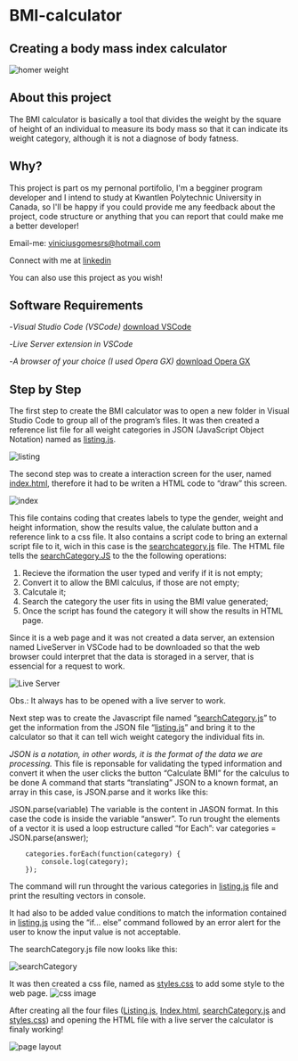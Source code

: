# BMI-calculator
## Creating a body mass index calculator

![homer weight](https://github.com/SuzanoVini/BMI-calcutator/blob/main/homer%20weight.gif)

## About this project

The BMI calculator is basically a tool that divides the weight by the square of height of an individual to measure its body mass so that it can indicate its weight category, although it is not a diagnose of body fatness.

## Why?

This project is part os my pernonal portifolio, I'm a begginer program developer and I intend to study at Kwantlen Polytechnic University in Canada, so I'll be happy if you could provide me any feedback about the project, code structure or anything that you can report that could make me a better developer!

Email-me: viniciusgomesrs@hotmail.com

Connect with me at [linkedin](https://br.linkedin.com/in/vinicius-suzano-6828941a2/en?trk=people-guest_people_search-card&original_referer=)

You can also use this project as you wish!

## Software Requirements
-*Visual Studio Code (VSCode)* [download VSCode](https://code.visualstudio.com/download)

-*Live Server extension in VSCode*

-*A browser of your choice (I used Opera GX)* [download Opera GX](https://www.opera.com/gx?utm_id=EAIaIQobChMIvuXAreL5-wIV2hTUAR0tmgZVEAAYASAAEgJ2KfD_BwE&utm_medium=pa&utm_source=google&utm_campaign=OGX_BR_Search_PT_T1_Brand_V2&gclid=EAIaIQobChMIvuXAreL5-wIV2hTUAR0tmgZVEAAYASAAEgJ2KfD_BwE)

## Step by Step
The first step to create the BMI calculator was to open a new folder in Visual Studio Code to group all of the program’s files. It was then created a reference list file for all weight categories in JSON (JavaScript Object Notation) named as [listing.js](https://github.com/SuzanoVini/BMI-calcutator/blob/main/listing.js).

![listing](https://github.com/SuzanoVini/BMI-calcutator/blob/main/lt%20img.png)

The second step was to create a interaction screen for the user, named [index.html](https://github.com/SuzanoVini/BMI-calcutator/blob/main/index.html), therefore it had to be writen a HTML code to “draw” this screen.

![index](https://github.com/SuzanoVini/BMI-calcutator/blob/main/indx%20img.png)

This file contains coding that creates labels to type the gender, weight and height information, show the results value, the calulate button and a reference link to a css file. It also contains a script code to bring an external script file to it, wich in this case is the [searchcategory.js](https://github.com/SuzanoVini/BMI-calcutator/blob/main/searchCategory.js) file. 
The HTML file tells the [searchCategory.JS](https://github.com/SuzanoVini/BMI-calcutator/blob/main/searchCategory.js) to the the following operations:
1.	Recieve the iformation the user typed and verify if it is not empty;
2.	Convert it to allow the BMI calculus, if those are not empty;
3.	Calcutale it;
4.	Search the category the user fits in using the BMI value generated;
5.	Once the script has found the category it will show the results in HTML page.  
 
Since it is a web page and it was not created a data server, an extension named LiveServer in VSCode had to be downloaded so that the web browser could interpret that the data is storaged in a server, that is essencial for a request to work.

![Live Server](https://github.com/SuzanoVini/BMI-calcutator/blob/main/live%20server%20install.png)

Obs.: It always has to be opened with a live server to work.

Next step was to create the Javascript file named “[searchCategory.js](https://github.com/SuzanoVini/BMI-calcutator/blob/main/searchCategory.js)” to get the information from the JSON file “[listing.js](https://github.com/SuzanoVini/BMI-calcutator/blob/main/listing.js)” and bring it to the calculator so that it can tell wich weight category the individual fits in.

*JSON is a notation, in other words, it is the format of the data we are processing.*
This file is reponsable for validating the typed information and convert it when the user clicks the button “Calculate BMI” for the calculus to be done
 A command that starts “translating” JSON to a known format, an array in this case, is JSON.parse and it works like this:

JSON.parse(variable)
The variable is the content in JASON format. In this case the code is inside the variable “answer”.
To run trought the elements of a vector it is used a loop estructure called “for Each”:
var categories = JSON.parse(answer);

        categories.forEach(function(category) {
            console.log(category);
        });
The command will run throught the various categories in [listing.js](https://github.com/SuzanoVini/BMI-calcutator/blob/main/listing.js) file and print the resulting vectors in console.

It had also to be added value conditions to match the information contained in [listing.js](https://github.com/SuzanoVini/BMI-calcutator/blob/main/listing.js) using the “if... else” command followed by an error alert for the user to know the input value is not acceptable.

The searchCategory.js file now looks like this:

![searchCategory](https://github.com/SuzanoVini/BMI-calcutator/blob/main/SC%20img.png)

It was then created a css file, named as [styles.css](https://github.com/SuzanoVini/BMI-calcutator/blob/main/styles.css) to add some style to the web page.
![css image](https://github.com/SuzanoVini/BMI-calcutator/blob/main/css%20img.png)

After creating all the four files ([Listing.js](https://github.com/SuzanoVini/BMI-calcutator/blob/main/listing.js), [Index.html](https://github.com/SuzanoVini/BMI-calcutator/blob/main/index.html), [searchCategory.js](https://github.com/SuzanoVini/BMI-calcutator/blob/main/searchCategory.js) and [styles.css](https://github.com/SuzanoVini/BMI-calcutator/blob/main/styles.css)) and opening the HTML file with a live server the calculator is finaly working!

![page layout](https://github.com/SuzanoVini/BMI-calcutator/blob/main/page-layout.png)
